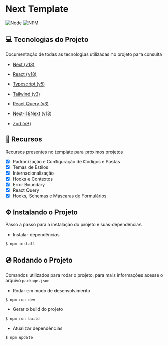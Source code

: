 # Next Template

![Node](https://shields.io/badge/Node-v18-339933?logo=node.js&style=flat-square)
![NPM](https://shields.io/badge/NPM-v8-CB3837?logo=npm&style=flat-square)

## 💻 Tecnologias do Projeto

Documentação de todas as tecnologias utilizadas no projeto para consulta

- [Next (v13)](https://nextjs.org/docs/getting-started)

- [React (v18)](https://pt-br.reactjs.org/docs/getting-started.html)

- [Typescript (v5)](https://www.typescriptlang.org/docs)

- [Tailwind (v3)](https://stitches.dev/docs/introduction)

- [React Query (v3)](https://react-query-v3.tanstack.com/overview)

- [Next-i18Next (v13)](https://github.com/i18next/next-i18next)

- [Zod (v3)](https://zod.dev/?id=introduction)

## 🚀 Recursos

Recursos presentes no template para próximos projetos

- [x] Padronização e Configuração de Códigos e Pastas
- [x] Temas de Estilos
- [x] Internacionalização
- [x] Hooks e Contextos
- [x] Error Boundary
- [x] React Query
- [x] Hooks, Schemas e Máscaras de Formulários

## ⚙️ Instalando o Projeto

Passo a passo para a instalação do projeto e suas dependências

- Instalar dependências

```bash
$ npm install
```

## 💿 Rodando o Projeto

Comandos utilizados para rodar o projeto, para mais informações acesse o arquivo `package.json`

- Rodar em modo de desenvolvimento

```bash
$ npm run dev
```

- Gerar o build do projeto

```bash
$ npm run build
```

- Atualizar dependências

```bash
$ npm update
```
